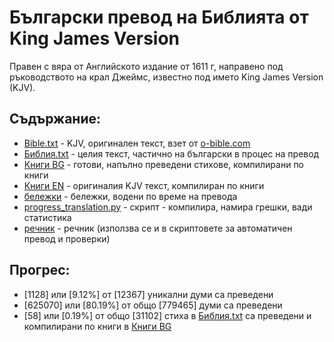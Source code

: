 # Български превод на Библията от King James Version
Правен с вяра от Английското издание от 1611 г, направено под ръководството на крал Джеймс, известно под името King James Version (KJV).

## Съдържание:
- [Bible.txt](https://github.com/TraxData313/KJV-BG-translation/blob/main/kjb-en/Bible.txt) - KJV, оригинален текст, взет от [o-bible.com](https://www.o-bible.com/download/kjv.txt)
- [Библия.txt](https://github.com/TraxData313/KJV-BG-translation/blob/main/kjb-bg/%D0%91%D0%B8%D0%B1%D0%BB%D0%B8%D1%8F.txt) - целия текст, частично на български в процес на превод
- [Книги BG](https://github.com/TraxData313/KJV-BG-translation/tree/main/kjb-bg/compiled_text_by_books) - готови, напълно преведени стихове, компилирани по книги
- [Книги EN](https://github.com/TraxData313/KJV-BG-translation/tree/main/kjb-en/compiled_text_by_books) - оригиналия KJV текст, компилиран по книги
- [бележки](https://github.com/TraxData313/KJV-BG-translation/blob/main/translation_decision_notes.txt) - бележки, водени по време на превода
- [progress_translation.py](https://github.com/TraxData313/KJV-BG-translation/blob/main/progress_translation.py) - скрипт - компилира, намира грешки, вади статистика
- [речник](https://github.com/TraxData313/KJV-BG-translation/blob/main/%D1%80%D0%B5%D1%87%D0%BD%D0%B8%D0%BA.txt) - речник (използва се и в скриптовете за автоматичен превод и проверки)

## Прогрес:
- [1128] или [9.12%] от [12367] уникални думи са преведени
- [625070] или [80.19%] от общо [779465] думи са преведени
- [58] или [0.19%] от общо [31102] стиха в [Библия.txt](https://github.com/TraxData313/KJV-BG-translation/blob/main/kjb-bg/%D0%91%D0%B8%D0%B1%D0%BB%D0%B8%D1%8F.txt) са преведени и компилирани по книги в [Книги BG](https://github.com/TraxData313/KJV-BG-translation/tree/main/kjb-bg/compiled_text_by_books)
